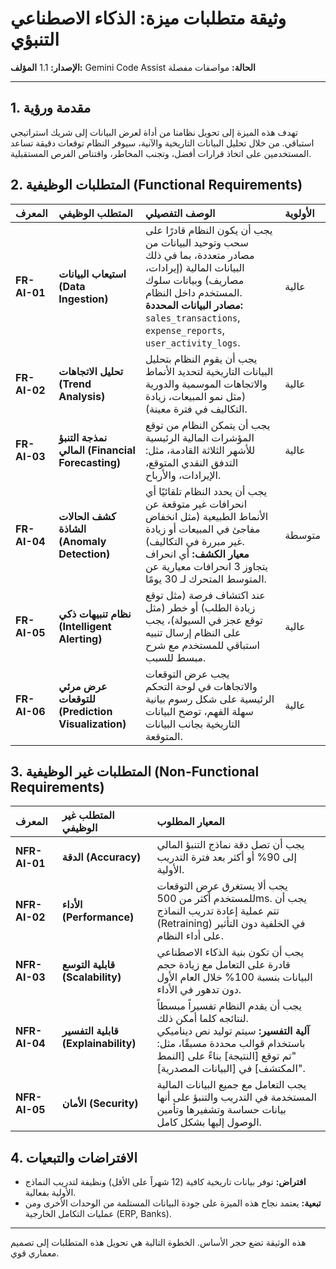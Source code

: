 # وثيقة متطلبات ميزة: الذكاء الاصطناعي التنبؤي

**الإصدار:** 1.1
**المؤلف:** Gemini Code Assist
**الحالة:** مواصفات مفصلة

---

## 1. مقدمة ورؤية

تهدف هذه الميزة إلى تحويل نظامنا من أداة لعرض البيانات إلى شريك استراتيجي استباقي. من خلال تحليل البيانات التاريخية والآنية، سيوفر النظام توقعات دقيقة تساعد المستخدمين على اتخاذ قرارات أفضل، وتجنب المخاطر، واقتناص الفرص المستقبلية.

## 2. المتطلبات الوظيفية (Functional Requirements)

| المعرف | المتطلب الوظيفي | الوصف التفصيلي | الأولوية |
| :--- | :--- | :--- | :--- |
| **FR-AI-01** | **استيعاب البيانات (Data Ingestion)** | يجب أن يكون النظام قادرًا على سحب وتوحيد البيانات من مصادر متعددة، بما في ذلك البيانات المالية (إيرادات، مصاريف) وبيانات سلوك المستخدم داخل النظام.<br>**مصادر البيانات المحددة:** `sales_transactions`, `expense_reports`, `user_activity_logs`. | عالية |
| **FR-AI-02** | **تحليل الاتجاهات (Trend Analysis)** | يجب أن يقوم النظام بتحليل البيانات التاريخية لتحديد الأنماط والاتجاهات الموسمية والدورية (مثل نمو المبيعات، زيادة التكاليف في فترة معينة). | عالية |
| **FR-AI-03** | **نمذجة التنبؤ المالي (Financial Forecasting)** | يجب أن يتمكن النظام من توقع المؤشرات المالية الرئيسية للأشهر الثلاثة القادمة، مثل: التدفق النقدي المتوقع، الإيرادات، والأرباح. | عالية |
| **FR-AI-04** | **كشف الحالات الشاذة (Anomaly Detection)** | يجب أن يحدد النظام تلقائيًا أي انحرافات غير متوقعة عن الأنماط الطبيعية (مثل انخفاض مفاجئ في المبيعات أو زيادة غير مبررة في التكاليف).<br>**معيار الكشف:** أي انحراف يتجاوز 3 انحرافات معيارية عن المتوسط المتحرك لـ 30 يومًا. | متوسطة |
| **FR-AI-05** | **نظام تنبيهات ذكي (Intelligent Alerting)** | عند اكتشاف فرصة (مثل توقع زيادة الطلب) أو خطر (مثل توقع عجز في السيولة)، يجب على النظام إرسال تنبيه استباقي للمستخدم مع شرح مبسط للسبب. | عالية |
| **FR-AI-06** | **عرض مرئي للتوقعات (Prediction Visualization)** | يجب عرض التوقعات والاتجاهات في لوحة التحكم الرئيسية على شكل رسوم بيانية سهلة الفهم، توضح البيانات التاريخية بجانب البيانات المتوقعة. | عالية |

## 3. المتطلبات غير الوظيفية (Non-Functional Requirements)

| المعرف | المتطلب غير الوظيفي | المعيار المطلوب |
| :--- | :--- | :--- |
| **NFR-AI-01** | **الدقة (Accuracy)** | يجب أن تصل دقة نماذج التنبؤ المالي إلى 90% أو أكثر بعد فترة التدريب الأولية. |
| **NFR-AI-02** | **الأداء (Performance)** | يجب ألا يستغرق عرض التوقعات للمستخدم أكثر من 500ms. يجب أن تتم عملية إعادة تدريب النماذج (Retraining) في الخلفية دون التأثير على أداء النظام. |
| **NFR-AI-03** | **قابلية التوسع (Scalability)** | يجب أن تكون بنية الذكاء الاصطناعي قادرة على التعامل مع زيادة حجم البيانات بنسبة 100% خلال العام الأول دون تدهور في الأداء. |
| **NFR-AI-04** | **قابلية التفسير (Explainability)** | يجب أن يقدم النظام تفسيراً مبسطاً لنتائجه كلما أمكن ذلك.<br>**آلية التفسير:** سيتم توليد نص ديناميكي باستخدام قوالب محددة مسبقًا، مثل: "تم توقع [النتيجة] بناءً على [النمط المكتشف] في [البيانات المصدرية]". |
| **NFR-AI-05** | **الأمان (Security)** | يجب التعامل مع جميع البيانات المالية المستخدمة في التدريب والتنبؤ على أنها بيانات حساسة وتشفيرها وتأمين الوصول إليها بشكل كامل. |

## 4. الافتراضات والتبعيات

*   **افتراض:** توفر بيانات تاريخية كافية (12 شهراً على الأقل) ونظيفة لتدريب النماذج الأولية بفعالية.
*   **تبعية:** يعتمد نجاح هذه الميزة على جودة البيانات المستلمة من الوحدات الأخرى ومن عمليات التكامل الخارجية (ERP, Banks).

---

هذه الوثيقة تضع حجر الأساس. الخطوة التالية هي تحويل هذه المتطلبات إلى تصميم معماري قوي.